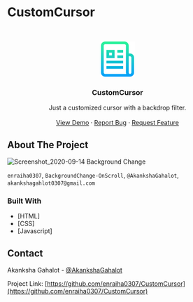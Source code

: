 # CustomCursor



<!--
*** Thanks for checking out this README Template. If you have a suggestion that would
*** make this better, please fork the repo and create a pull request or simply open
*** an issue with the tag "enhancement".
*** Thanks again! Now go create something AMAZING! :D
***
***
***
*** To avoid retyping too much info. Do a search and replace for the following:
*** github_username, repo_name, twitter_handle, email
-->





<!-- PROJECT SHIELDS -->
<!--
*** I'm using markdown "reference style" links for readability.
*** Reference links are enclosed in brackets [ ] instead of parentheses ( ).
*** See the bottom of this document for the declaration of the reference variables
*** for contributors-url, forks-url, etc. This is an optional, concise syntax you may use.
*** https://www.markdownguide.org/basic-syntax/#reference-style-links
-->
<!-- [![Contributors][contributors-shield]][contributors-url]
[![Forks][forks-shield]][forks-url]
[![Stargazers][stars-shield]][stars-url]
[![Issues][issues-shield]][issues-url]
[![MIT License][license-shield]][license-url]
[![LinkedIn][linkedin-shield]][linkedin-url] -->



<!-- PROJECT LOGO -->
<br />
<p align="center">
  <a href="https://github.com/enraiha0307/CustomCursor">
    <img src="images/logo.png" alt="Logo" width="80" height="80">
  </a>

  <h3 align="center">CustomCursor</h3>

  <p align="center">
Just a customized cursor with a backdrop filter.
    <br />
    <!-- <a href="https://github.com/github_username/repo_name"><strong>Explore the docs »</strong></a>
    <br /> -->
    <br />
    <a href="https://focused-pasteur-b14dcb.netlify.app/">View Demo</a>
    ·
    <a href="https://github.com/enraiha0307/CustomCursor/issues">Report Bug</a>
    ·
    <a href="https://github.com/enraiha0307/CustomCursor/issues">Request Feature</a>
  </p>
</p>







<!-- ABOUT THE PROJECT -->
## About The Project

![Screenshot_2020-09-14 Background Change](https://user-images.githubusercontent.com/26249973/93087128-c3a36400-f6b5-11ea-9714-1f449a3f0251.png)



`enraiha0307`, `BackgroundChange-OnScroll`, `@AkankshaGahalot`, `akankshagahlot0307@gmail.com`


### Built With

* [HTML]
* [CSS]
* [Javascript]






<!-- CONTACT -->
## Contact

Akanksha Gahalot - [@AkankshaGahalot](https://twitter.com/AkankshaGahalot) 

Project Link: [https://github.com/enraiha0307/CustomCursor](https://github.com/enraiha0307/CustomCursor)





<!-- MARKDOWN LINKS & IMAGES -->
<!-- https://www.markdownguide.org/basic-syntax/#reference-style-links -->
 [contributors-shield]: https://img.shields.io/github/contributors/github_username/repo.svg?style=flat-square
[contributors-url]: https://github.com/github_username/repo/graphs/contributors
 [forks-shield]: https://img.shields.io/github/forks/github_username/repo.svg?style=flat-square
 [forks-url]: https://github.com/github_username/repo/network/members
 [stars-shield]: https://img.shields.io/github/stars/github_username/repo.svg?style=flat-square
 [stars-url]: https://github.com/github_username/repo/stargazers
 [issues-shield]: https://img.shields.io/github/issues/github_username/repo.svg?style=flat-square
 [issues-url]: https://github.com/github_username/repo/issues
 [license-shield]: https://img.shields.io/github/license/github_username/repo.svg?style=flat-square
[license-url]: https://github.com/github_username/repo/blob/master/LICENSE.txt
[linkedin-shield]: https://img.shields.io/badge/-LinkedIn-black.svg?style=flat-square&logo=linkedin&colorB=555
[linkedin-url]: https://linkedin.com/in/github_username
 [product-screenshot]: images/screenshot.png
